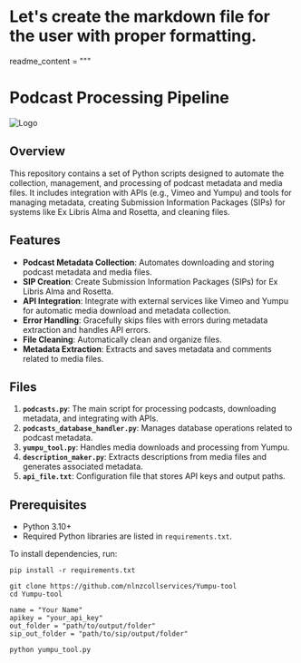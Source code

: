 # Let's create the markdown file for the user with proper formatting.

readme_content = """
# Podcast Processing Pipeline

![Logo](./logo.ico)

## Overview

This repository contains a set of Python scripts designed to automate the collection, management, and processing of podcast metadata and media files. It includes integration with APIs (e.g., Vimeo and Yumpu) and tools for managing metadata, creating Submission Information Packages (SIPs) for systems like Ex Libris Alma and Rosetta, and cleaning files.

## Features

- **Podcast Metadata Collection**: Automates downloading and storing podcast metadata and media files.
- **SIP Creation**: Create Submission Information Packages (SIPs) for Ex Libris Alma and Rosetta.
- **API Integration**: Integrate with external services like Vimeo and Yumpu for automatic media download and metadata collection.
- **Error Handling**: Gracefully skips files with errors during metadata extraction and handles API errors.
- **File Cleaning**: Automatically clean and organize files.
- **Metadata Extraction**: Extracts and saves metadata and comments related to media files.

## Files

1. **`podcasts.py`**: The main script for processing podcasts, downloading metadata, and integrating with APIs.
2. **`podcasts_database_handler.py`**: Manages database operations related to podcast metadata.
3. **`yumpu_tool.py`**: Handles media downloads and processing from Yumpu.
4. **`description_maker.py`**: Extracts descriptions from media files and generates associated metadata.
5. **`api_file.txt`**: Configuration file that stores API keys and output paths.

## Prerequisites

- Python 3.10+
- Required Python libraries are listed in `requirements.txt`.

To install dependencies, run:

```
pip install -r requirements.txt
```

```
git clone https://github.com/nlnzcollservices/Yumpu-tool
cd Yumpu-tool
```
```
name = "Your Name"
apikey = "your_api_key"
out_folder = "path/to/output/folder"
sip_out_folder = "path/to/sip/output/folder"
```
```
python yumpu_tool.py
```




